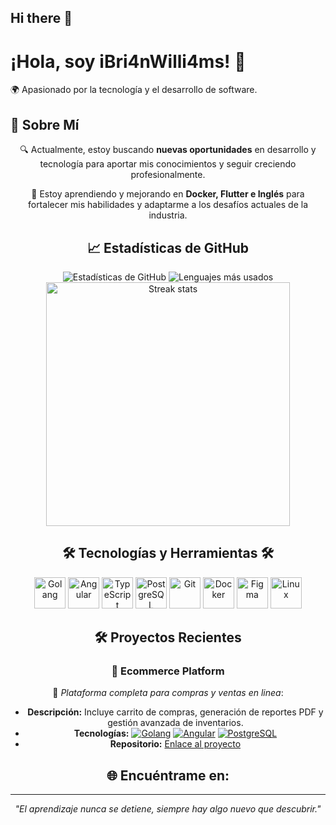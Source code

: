 ## Hi there 👋

# ¡Hola, soy iBri4nWilli4ms! 👋

🌍 Apasionado por la tecnología y el desarrollo de software.

## 🚀 Sobre Mí
<div align="center">
  
🔍 Actualmente, estoy buscando **nuevas oportunidades** en desarrollo y tecnología para aportar mis conocimientos y seguir creciendo profesionalmente.
 
🌱 Estoy aprendiendo y mejorando en **Docker, Flutter e Inglés** para fortalecer mis habilidades y adaptarme a los desafíos actuales de la industria.

## 📈 Estadísticas de GitHub

<div align="center">
  <img src="https://github-readme-stats.vercel.app/api?username=iBri4nWilli4ms&show_icons=true&theme=nord" alt="Estadísticas de GitHub">
  <img src="https://github-readme-stats.vercel.app/api/top-langs/?username=iBri4nWilli4ms&layout=compact&theme=nord" alt="Lenguajes más usados">
  <img width=390 src="https://github-readme-streak-stats-salesp07.vercel.app/?user=iBri4nWilli4ms&count_private=true&theme=nord&border_radius=10" alt="Streak stats">
</div>


## 🛠️ **Tecnologías y Herramientas**  🛠️


<div align="center">
  <a href="https://go.dev/" target="_blank"><img src="https://cdn.jsdelivr.net/gh/devicons/devicon/icons/go/go-original-wordmark.svg" width="50" alt="Golang"></a>
  <a href="https://angular.io/" target="_blank"><img src="https://cdn.jsdelivr.net/gh/devicons/devicon/icons/angularjs/angularjs-original.svg" width="50" alt="Angular"></a>
  <a href="https://www.typescriptlang.org/" target="_blank"><img src="https://cdn.jsdelivr.net/gh/devicons/devicon/icons/typescript/typescript-original.svg" width="50" alt="TypeScript"></a>
  <a href="https://www.postgresql.org/" target="_blank"><img src="https://cdn.jsdelivr.net/gh/devicons/devicon/icons/postgresql/postgresql-original.svg" width="50" alt="PostgreSQL"></a>
  <a href="https://git-scm.com/" target="_blank"><img src="https://cdn.jsdelivr.net/gh/devicons/devicon/icons/git/git-original.svg" width="50" alt="Git"></a>
  <a href="https://www.docker.com/" target="_blank"><img src="https://cdn.jsdelivr.net/gh/devicons/devicon/icons/docker/docker-original.svg" width="50" alt="Docker"></a>
  <a href="https://www.figma.com/" target="_blank"><img src="https://cdn.jsdelivr.net/gh/devicons/devicon/icons/figma/figma-original.svg" width="50" alt="Figma"></a>
  <a href="https://www.linux.org/" target="_blank"><img src="https://cdn.jsdelivr.net/gh/devicons/devicon/icons/linux/linux-original.svg" width="50" alt="Linux"></a>
</div>


## 🛠 Proyectos Recientes
### 🛒 **Ecommerce Platform**  
🚀 _Plataforma completa para compras y ventas en linea_:  
- **Descripción:** Incluye carrito de compras, generación de reportes PDF y gestión avanzada de inventarios.  
- **Tecnologías:** [![Golang](https://img.shields.io/badge/-blue?logo=go&logoColor=white)](https://golang.org/) [![Angular](https://img.shields.io/badge/-red?logo=angular&logoColor=white)](https://angular.io/) [![PostgreSQL](https://img.shields.io/badge/-336791?logo=postgresql&logoColor=white)](https://www.postgresql.org/)
- **Repositorio:** [Enlace al proyecto](https://github.com/tu_usuario/VENTO)


## 🌐 Encuéntrame en:

---

_"El aprendizaje nunca se detiene, siempre hay algo nuevo que descubrir."_

<!--
**iBri4nWilli4ms/iBri4nWilli4ms** is a ✨ _special_ ✨ repository because its `README.md` (this file) appears on your GitHub profile.

Here are some ideas to get you started:

- 🔭 I’m currently working on ...
- 🌱 I’m currently learning ...
- 👯 I’m looking to collaborate on ...
- 🤔 I’m looking for help with ...
- 💬 Ask me about ...
- 📫 How to reach me: ...
- 😄 Pronouns: ...
- ⚡ Fun fact: ...
-->
